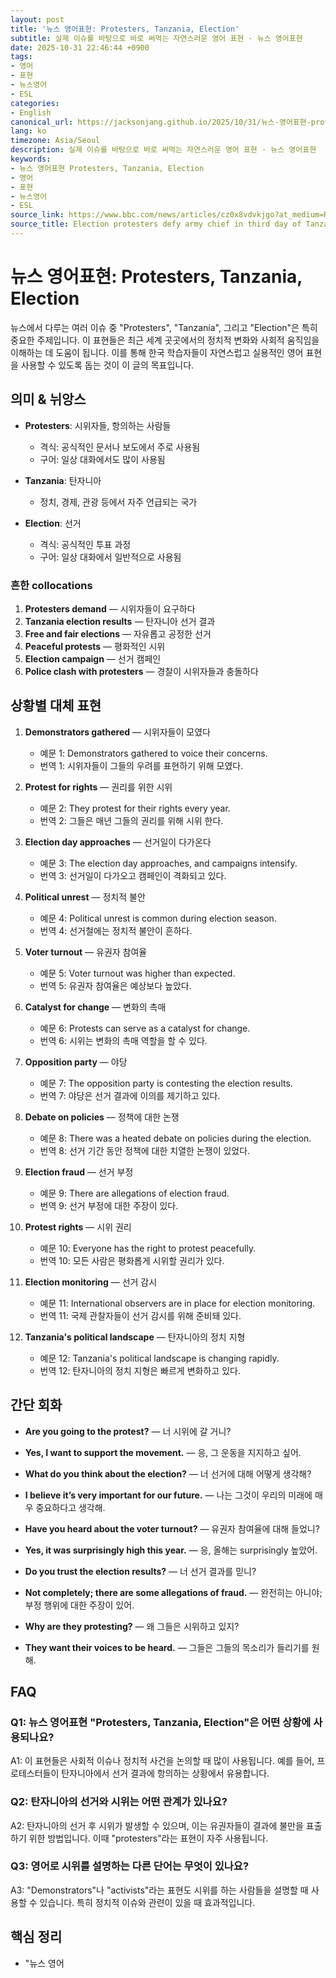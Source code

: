 ```yaml
---
layout: post
title: '뉴스 영어표현: Protesters, Tanzania, Election'
subtitle: 실제 이슈를 바탕으로 바로 써먹는 자연스러운 영어 표현 · 뉴스 영어표현
date: 2025-10-31 22:46:44 +0900
tags:
- 영어
- 표현
- 뉴스영어
- ESL
categories:
- English
canonical_url: https://jacksonjang.github.io/2025/10/31/뉴스-영어표현-protesters-tanzania-election/
lang: ko
timezone: Asia/Seoul
description: 실제 이슈를 바탕으로 바로 써먹는 자연스러운 영어 표현 · 뉴스 영어표현
keywords:
- 뉴스 영어표현 Protesters, Tanzania, Election
- 영어
- 표현
- 뉴스영어
- ESL
source_link: https://www.bbc.com/news/articles/cz0x8vdvkjgo?at_medium=RSS&at_campaign=rss
source_title: Election protesters defy army chief in third day of Tanzania unrest
---
```


# 뉴스 영어표현: Protesters, Tanzania, Election

뉴스에서 다루는 여러 이슈 중 "Protesters", "Tanzania", 그리고 "Election"은 특히 중요한 주제입니다. 이 표현들은 최근 세계 곳곳에서의 정치적 변화와 사회적 움직임을 이해하는 데 도움이 됩니다. 이를 통해 한국 학습자들이 자연스럽고 실용적인 영어 표현을 사용할 수 있도록 돕는 것이 이 글의 목표입니다.

## 의미 & 뉘앙스

- **Protesters**: 시위자들, 항의하는 사람들
  - 격식: 공식적인 문서나 보도에서 주로 사용됨
  - 구어: 일상 대화에서도 많이 사용됨

- **Tanzania**: 탄자니아
  - 정치, 경제, 관광 등에서 자주 언급되는 국가

- **Election**: 선거
  - 격식: 공식적인 투표 과정
  - 구어: 일상 대화에서 일반적으로 사용됨

### 흔한 collocations
1. **Protesters demand** — 시위자들이 요구하다
2. **Tanzania election results** — 탄자니아 선거 결과
3. **Free and fair elections** — 자유롭고 공정한 선거
4. **Peaceful protests** — 평화적인 시위
5. **Election campaign** — 선거 캠페인
6. **Police clash with protesters** — 경찰이 시위자들과 충돌하다

## 상황별 대체 표현

1. **Demonstrators gathered** — 시위자들이 모였다
   - 예문 1: Demonstrators gathered to voice their concerns.
   - 번역 1: 시위자들이 그들의 우려를 표현하기 위해 모였다.

2. **Protest for rights** — 권리를 위한 시위
   - 예문 2: They protest for their rights every year.
   - 번역 2: 그들은 매년 그들의 권리를 위해 시위 한다.

3. **Election day approaches** — 선거일이 다가온다
   - 예문 3: The election day approaches, and campaigns intensify.
   - 번역 3: 선거일이 다가오고 캠페인이 격화되고 있다.

4. **Political unrest** — 정치적 불안
   - 예문 4: Political unrest is common during election season.
   - 번역 4: 선거철에는 정치적 불안이 흔하다.

5. **Voter turnout** — 유권자 참여율
   - 예문 5: Voter turnout was higher than expected.
   - 번역 5: 유권자 참여율은 예상보다 높았다.

6. **Catalyst for change** — 변화의 촉매
   - 예문 6: Protests can serve as a catalyst for change.
   - 번역 6: 시위는 변화의 촉매 역할을 할 수 있다.

7. **Opposition party** — 야당
   - 예문 7: The opposition party is contesting the election results.
   - 번역 7: 야당은 선거 결과에 이의를 제기하고 있다.

8. **Debate on policies** — 정책에 대한 논쟁
   - 예문 8: There was a heated debate on policies during the election.
   - 번역 8: 선거 기간 동안 정책에 대한 치열한 논쟁이 있었다.

9. **Election fraud** — 선거 부정
   - 예문 9: There are allegations of election fraud.
   - 번역 9: 선거 부정에 대한 주장이 있다.

10. **Protest rights** — 시위 권리
    - 예문 10: Everyone has the right to protest peacefully.
    - 번역 10: 모든 사람은 평화롭게 시위할 권리가 있다.

11. **Election monitoring** — 선거 감시
    - 예문 11: International observers are in place for election monitoring.
    - 번역 11: 국제 관찰자들이 선거 감시를 위해 준비돼 있다.

12. **Tanzania's political landscape** — 탄자니아의 정치 지형
    - 예문 12: Tanzania's political landscape is changing rapidly.
    - 번역 12: 탄자니아의 정치 지형은 빠르게 변화하고 있다.

## 간단 회화

- **Are you going to the protest?** — 너 시위에 갈 거니?  
- **Yes, I want to support the movement.** — 응, 그 운동을 지지하고 싶어.  

- **What do you think about the election?** — 너 선거에 대해 어떻게 생각해?  
- **I believe it’s very important for our future.** — 나는 그것이 우리의 미래에 매우 중요하다고 생각해.  

- **Have you heard about the voter turnout?** — 유권자 참여율에 대해 들었니?  
- **Yes, it was surprisingly high this year.** — 응, 올해는 surprisingly 높았어.  

- **Do you trust the election results?** — 너 선거 결과를 믿니?  
- **Not completely; there are some allegations of fraud.** — 완전히는 아니야; 부정 행위에 대한 주장이 있어.  

- **Why are they protesting?** — 왜 그들은 시위하고 있지?  
- **They want their voices to be heard.** — 그들은 그들의 목소리가 들리기를 원해.  

## FAQ

### Q1: 뉴스 영어표현 "Protesters, Tanzania, Election"은 어떤 상황에 사용되나요?
A1: 이 표현들은 사회적 이슈나 정치적 사건을 논의할 때 많이 사용됩니다. 예를 들어, 프로테스터들이 탄자니아에서 선거 결과에 항의하는 상황에서 유용합니다.

### Q2: 탄자니아의 선거와 시위는 어떤 관계가 있나요?
A2: 탄자니아의 선거 후 시위가 발생할 수 있으며, 이는 유권자들이 결과에 불만을 표출하기 위한 방법입니다. 이때 "protesters"라는 표현이 자주 사용됩니다.

### Q3: 영어로 시위를 설명하는 다른 단어는 무엇이 있나요?
A3: "Demonstrators"나 "activists"라는 표현도 시위를 하는 사람들을 설명할 때 사용할 수 있습니다. 특히 정치적 이슈와 관련이 있을 때 효과적입니다.

## 핵심 정리

- "뉴스 영어